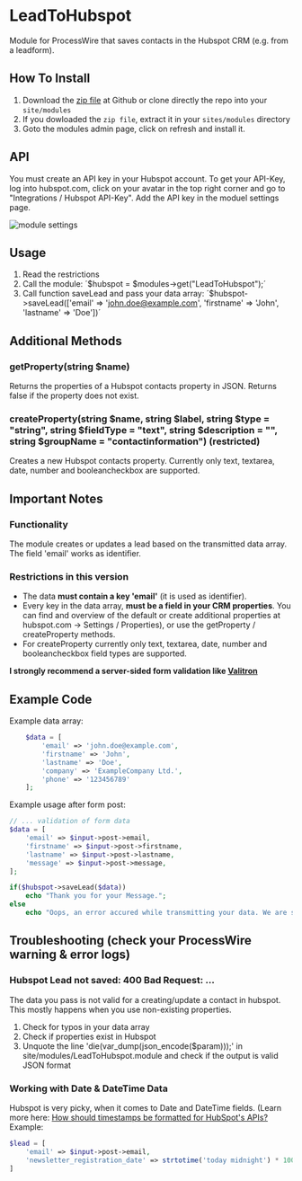 # LeadToHubspot
Module for ProcessWire that saves contacts in the Hubspot CRM (e.g. from a leadform).

## How To Install
1. Download the [zip file](https://github.com/danielstieber/LeadToHubspot/archive/master.zip) at Github or clone directly the repo into your `site/modules`
2. If you dowloaded the `zip file`, extract it in your `sites/modules` directory
3. Goto the modules admin page, click on refresh and install it.

## API
You must create an API key in your Hubspot account. To get your API-Key, log into hubspot.com, click on your avatar in the top right corner and go to "Integrations / Hubspot API-Key". Add the API key in the moduel settings page.

![module settings](https://i.imgur.com/bGfBU49.png)

## Usage
1. Read the restrictions
2. Call the module: ´$hubspot = $modules->get("LeadToHubspot");´
3. Call function saveLead and pass your data array: ´$hubspot->saveLead(['email' => 'john.doe@example.com', 'firstname' => 'John', 'lastname' => 'Doe'])´

## Additional Methods
### getProperty(string $name)
Returns the properties of a Hubspot contacts property in JSON. Returns false if the property does not exist.

### createProperty(string $name, string $label, string $type = "string", string $fieldType = "text", string $description = "", string $groupName = "contactinformation") (restricted)
Creates a new Hubspot contacts property. Currently only text, textarea, date, number and booleancheckbox are supported.

## Important Notes
### Functionality
The module creates or updates a lead based on the transmitted data array. The field 'email' works as identifier. 

### Restrictions in this version
* The data **must contain a key 'email'** (it is used as identifier).
* Every key in the data array, **must be a field in your CRM properties**. You can find and overview of the default or create additional properties at hubspot.com -> Settings / Properties), or use the getProperty / createProperty methods.
* For createProperty currently only text, textarea, date, number and booleancheckbox field types are supported.

**I strongly recommend a server-sided form validation like [Valitron](https://github.com/vlucas/valitron)**

## Example Code
Example data array:
```PHP
	$data = [
		'email' => 'john.doe@example.com',
		'firstname' => 'John',
		'lastname' => 'Doe',
		'company' => 'ExampleCompany Ltd.',
		'phone' => '123456789'
	];
```

Example usage after form post:
```PHP
// ... validation of form data
$data = [
	'email' => $input->post->email,
	'firstname' => $input->post->firstname,
	'lastname' => $input->post->lastname,
	'message' => $input->post->message,
];

if($hubspot->saveLead($data))
	echo "Thank you for your Message.";
else
	echo "Oops, an error accured while transmitting your data. We are sorry for the inconvinience. For your own security, your data has not been saved. Why not contact us directly at office@companyemail.com and we have talk about your request, while our IT-team is fixing the problem?";
```

## Troubleshooting (check your ProcessWire warning & error logs)
###  Hubspot Lead not saved: 400 Bad Request: ...
The data you pass is not valid for a creating/update a contact in hubspot. This mostly happens when you use non-existing properties.

1. Check for typos in your data array
2. Check if properties exist in Hubspot
3. Unquote the line 'die(var_dump(json_encode($param)));' in site/modules/LeadToHubspot.module and check if the output is valid JSON format

### Working with Date & DateTime Data
Hubspot is very picky, when it comes to Date and DateTime fields. (Learn more here: [How should timestamps be formatted for HubSpot's APIs?](https://developers.hubspot.com/docs/faq/how-should-timestamps-be-formatted-for-hubspots-apis)
Example:
```PHP
$lead = [
 	'email' => $input->post->email,
 	'newsletter_registration_date' => strtotime('today midnight') * 1000, // newsletter_registration_date is a Hubspot Datepicker property
]
```

